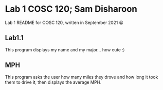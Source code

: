 # Lab 1 COSC 120; Sam Disharoon

Lab 1 README for COSC 120, written in September 2021 :grinning:

## Lab1.1

This program displays my name and my major... how cute :)

## MPH

This program asks the user how many miles they drove and how long it took them to drive it, then displays the average MPH.

